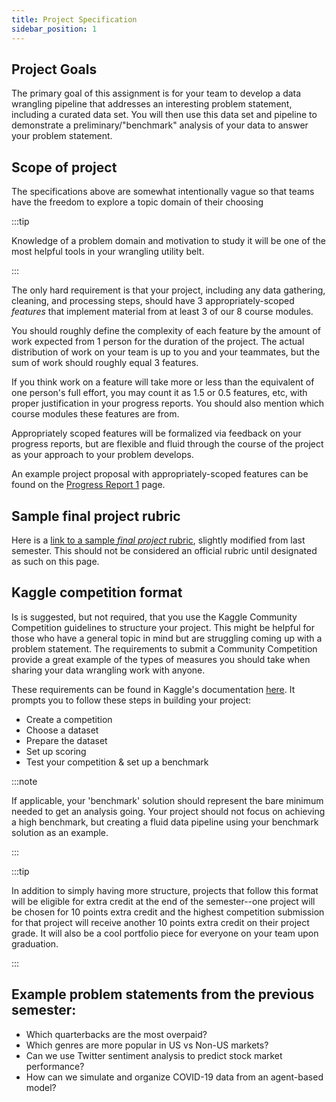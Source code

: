 ```yaml
---
title: Project Specification
sidebar_position: 1
---
```


## Project Goals

The primary goal of this assignment is for your team to develop a data wrangling pipeline that addresses an interesting problem statement, including a curated data set. You will then use this data set and pipeline to demonstrate a preliminary/"benchmark" analysis of your data to answer your problem statement.

## Scope of project

The specifications above are somewhat intentionally vague so that teams have the freedom to explore a topic domain of their choosing

:::tip 

Knowledge of a problem domain and motivation to study it will be one of the most helpful tools in your wrangling utility belt.

:::

The only hard requirement is that your project, including any data gathering, cleaning, and processing steps, should have 3 appropriately-scoped *features* that implement material from at least 3 of our 8 course modules.

You should roughly define the complexity of each feature  by the amount of work expected from 1 person for the duration of the project. The actual distribution of work on your team is up to you and your teammates, but the sum of work should roughly equal 3 features. 

If you think work on a feature will take more or less than the equivalent of one person's full effort, you may count it as 1.5 or 0.5 features, etc, with proper justification in your progress reports. You should also mention which course modules these features are from.

Appropriately scoped features will be formalized via feedback on your progress reports, but are flexible and fluid through the course of the project as your approach to your problem develops.

An example project proposal with appropriately-scoped features can be found on the [Progress Report 1](progress_report_1) page.

## Sample final project rubric

Here is a [link to a sample *final project* rubric](https://docs.google.com/document/d/1rVTQRFsJ18zJON_LUlQkTaPqqOx9npBtaQkTezaPnwE/edit?usp=sharing), slightly modified from last semester. This should not be considered an official rubric until designated as such on this page.

## Kaggle competition format
Is is suggested, but not required, that you use the Kaggle Community Competition guidelines to structure your project. This might be helpful for those who have a general topic in mind but are struggling coming up with a problem statement. The requirements to submit a Community Competition provide a great example of the types of measures you should take when sharing your data wrangling work with anyone.

These requirements can be found in Kaggle's documentation [here](https://www.kaggle.com/community-competitions-setup-guide). It prompts you to follow these steps in building your project:
- Create a competition
- Choose a dataset
- Prepare the dataset
- Set up scoring
- Test your competition & set up a benchmark

:::note

If applicable, your 'benchmark' solution should represent the bare minimum needed to get an analysis going. Your project should not focus on achieving a high benchmark, but creating a fluid data pipeline using your benchmark solution as an example.

:::

:::tip

In addition to simply having more structure, projects that follow this format will be eligible for extra credit at the end of the semester--one project will be chosen for 10 points extra credit and the highest competition submission for that project will receive another 10 points extra credit on their project grade. It will also be a cool portfolio piece for everyone on your team upon graduation.

:::

## Example problem statements from the previous semester:
- Which quarterbacks are the most overpaid?
- Which genres are more popular in US vs Non-US markets?
- Can we use Twitter sentiment analysis to predict stock market performance?
- How can we simulate and organize COVID-19 data from an agent-based model?